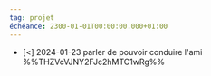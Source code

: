```yaml
---
tag: projet
échéance: 2300-01-01T00:00:00.000+01:00
---
```

- [<] 2024-01-23 parler de pouvoir conduire l'ami  %%THZVcVJNY2FJc2hMTC1wRg%%
